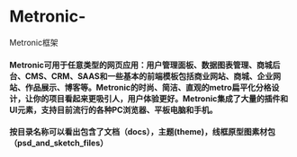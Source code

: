 # Metronic-
Metronic框架
#### Metronic可用于任意类型的网页应用：用户管理面板、数据图表管理、商城后台、CMS、CRM、SAAS和一些基本的前端模板包括商业网站、商城、企业网站、作品展示、博客等。Metronic的时尚、简洁、直观的metro扁平化分格设计，让你的项目看起来更吸引人，用户体验更好。Metronic集成了大量的插件和UI元素，支持目前流行的各种PC浏览器、平板电脑和手机。
#### 按目录名称可以看出包含了文档（docs），主题(theme)，线框原型图素材包（psd_and_sketch_files）
